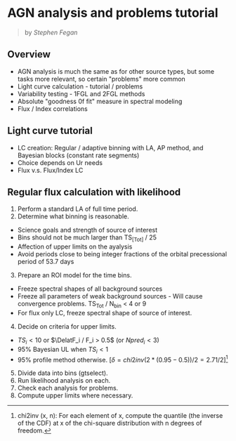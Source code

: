 # AGN analysis and problems tutorial
> by *Stephen Fegan*

## Overview
* AGN analysis is much the same as for other source types, but some tasks more relevant, so certain "problems" more common
* Light curve calculation - tutorial / problems
* Variability testing - 1FGL and 2FGL methods
* Absolute "goodness 0f fit" measure in spectral modeling
* Flux / Index correlations

## Light curve tutorial
* LC creation: Regular / adaptive binning with LA, AP method, and Bayesian blocks (constant rate segments)
* Choice depends on Ur needs
* Flux v.s. Flux/Index LC

## Regular flux calculation with likelihood
1. Perform a standard LA of full time period.
2. Determine what binning is reasonable. 
* Science goals and strength of source of interest
* Bins should not be much larger than TS<sub>[Tot]</sub> / 25
* Affection of upper limits on the ayalysis
* Avoid periods close to being integer fractions of the orbital precessional period of 53.7 days
3. Prepare an ROI model for the time bins. 
* Freeze spectral shapes of all background sources
* Freeze all parameters of weak background sources - Will cause convergence problems. TS<sub>Tot</sub> / N<sub>bin</sub> < 4 or 9
* For flux only LC, freeze spectral shape of source of interest.
4. Decide on criteria for upper limits. 
* $TS_i < 10$ or $\DelatF_i / F_i > 0.5$ (or $Npred_i < 3$)
* 95% Bayesian UL when $TS_i < 1$
* 95% profile method otherwise. [$\delta = chi2inv(2*(0.95-0.5))/2 = 2.71/2$][^chi2inv]
5. Divide data into bins (gtselect).
6. Run likelihood analysis on each.
7. Check each analysis for problems.
8. Compute upper limits where necessary.


[^chi2inv]: chi2inv (x, n): For each element of x, compute the quantile (the inverse of the CDF) at x of the chi-square distribution with n degrees of freedom.